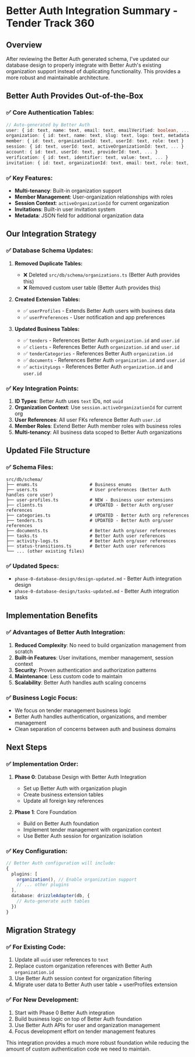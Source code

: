 # Better Auth Integration Summary - Tender Track 360

## Overview

After reviewing the Better Auth generated schema, I've updated our database design to properly integrate with Better Auth's existing organization support instead of duplicating functionality. This provides a more robust and maintainable architecture.

## Better Auth Provides Out-of-the-Box

### ✅ **Core Authentication Tables:**

```typescript
// Auto-generated by Better Auth
user: { id: text, name: text, email: text, emailVerified: boolean, ... }
organization: { id: text, name: text, slug: text, logo: text, metadata: text }
member: { id: text, organizationId: text, userId: text, role: text }
session: { id: text, userId: text, activeOrganizationId: text, ... }
account: { id: text, userId: text, providerId: text, ... }
verification: { id: text, identifier: text, value: text, ... }
invitation: { id: text, organizationId: text, email: text, role: text, ... }
```

### ✅ **Key Features:**

- **Multi-tenancy**: Built-in organization support
- **Member Management**: User-organization relationships with roles
- **Session Context**: `activeOrganizationId` for current organization
- **Invitations**: Built-in user invitation system
- **Metadata**: JSON field for additional organization data

## Our Integration Strategy

### ✅ **Database Schema Updates:**

1. **Removed Duplicate Tables:**

   - ❌ Deleted `src/db/schema/organizations.ts` (Better Auth provides this)
   - ❌ Removed custom user table (Better Auth provides this)

2. **Created Extension Tables:**

   - ✅ `userProfiles` - Extends Better Auth users with business data
   - ✅ `userPreferences` - User notification and app preferences

3. **Updated Business Tables:**
   - ✅ `tenders` - References Better Auth `organization.id` and `user.id`
   - ✅ `clients` - References Better Auth `organization.id` and `user.id`
   - ✅ `tenderCategories` - References Better Auth `organization.id`
   - ✅ `documents` - References Better Auth `organization.id` and `user.id`
   - ✅ `activityLogs` - References Better Auth `organization.id` and `user.id`

### ✅ **Key Integration Points:**

1. **ID Types**: Better Auth uses `text` IDs, not `uuid`
2. **Organization Context**: Use `session.activeOrganizationId` for current org
3. **User References**: All user FKs reference Better Auth `user.id`
4. **Member Roles**: Extend Better Auth member roles with business roles
5. **Multi-tenancy**: All business data scoped to Better Auth organizations

## Updated File Structure

### ✅ **Schema Files:**

```
src/db/schema/
├── enums.ts                    # Business enums
├── users.ts                    # User preferences (Better Auth handles core user)
├── user-profiles.ts            # NEW - Business user extensions
├── clients.ts                  # UPDATED - Better Auth org/user references
├── categories.ts               # UPDATED - Better Auth org references
├── tenders.ts                  # UPDATED - Better Auth org/user references
├── documents.ts                # Better Auth org/user references
├── tasks.ts                    # Better Auth user references
├── activity-logs.ts            # Better Auth org/user references
├── status-transitions.ts       # Better Auth user references
└── ... (other existing files)
```

### ✅ **Updated Specs:**

- `phase-0-database-design/design-updated.md` - Better Auth integration design
- `phase-0-database-design/tasks-updated.md` - Better Auth integration tasks

## Implementation Benefits

### ✅ **Advantages of Better Auth Integration:**

1. **Reduced Complexity**: No need to build organization management from scratch
2. **Built-in Features**: User invitations, member management, session context
3. **Security**: Proven authentication and authorization patterns
4. **Maintenance**: Less custom code to maintain
5. **Scalability**: Better Auth handles auth scaling concerns

### ✅ **Business Logic Focus:**

- We focus on tender management business logic
- Better Auth handles authentication, organizations, and member management
- Clean separation of concerns between auth and business domains

## Next Steps

### ✅ **Implementation Order:**

1. **Phase 0**: Database Design with Better Auth Integration

   - Set up Better Auth with organization plugin
   - Create business extension tables
   - Update all foreign key references

2. **Phase 1**: Core Foundation
   - Build on Better Auth foundation
   - Implement tender management with organization context
   - Use Better Auth session for organization isolation

### ✅ **Key Configuration:**

```typescript
// Better Auth configuration will include:
{
  plugins: [
    organization(), // Enable organization support
    // ... other plugins
  ],
  database: drizzleAdapter(db, {
    // Auto-generate auth tables
  })
}
```

## Migration Strategy

### ✅ **For Existing Code:**

1. Update all `uuid` user references to `text`
2. Replace custom organization references with Better Auth `organization.id`
3. Use Better Auth session context for organization filtering
4. Migrate user data to Better Auth user table + userProfiles extension

### ✅ **For New Development:**

1. Start with Phase 0 Better Auth integration
2. Build business logic on top of Better Auth foundation
3. Use Better Auth APIs for user and organization management
4. Focus development effort on tender management features

This integration provides a much more robust foundation while reducing the amount of custom authentication code we need to maintain.
